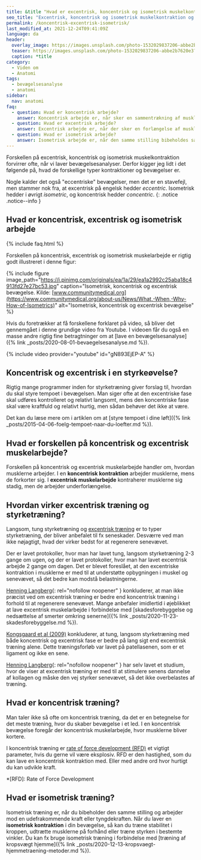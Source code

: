 ```yaml
---
title: &title "Hvad er excentrisk, koncentrisk og isometrisk muskelkontraktion og bevægelse?"
seo_title: "Excentrisk, koncentrisk og isometrisk muskelkontraktion og bevægelse"
permalink: /koncentrisk-excentrisk-isometrisk/
last_modified_at: 2021-12-24T09:41:09Z
language: da
header:
  overlay_image: https://images.unsplash.com/photo-1532029837206-abbe2b7620e3?ixlib=rb-1.2.1&ixid=eyJhcHBfaWQiOjEyMDd9&auto=format&fit=crop&h=630&w=1200&q=10
  teaser: https://images.unsplash.com/photo-1532029837206-abbe2b7620e3?ixlib=rb-1.2.1&ixid=eyJhcHBfaWQiOjEyMDd9&auto=format&fit=crop&h=300&w=400&q=10
  caption: *title
category:
  - Viden om
  - Anatomi
tags:
  - bevægelsesanalyse
  - anatomi
sidebar:
  nav: anatomi
faq:
  - question: Hvad er koncentrisk arbejde?
    answer: Koncentrisk arbejde er, når sker en sammentrækning af musklen under belastning. I bænkpres sker der fx koncentrisk muskelarbejde i bryst og triceps, når stangen løftes fra brystet til strakt arm. I biceps curl sker der en koncentrisk bevægelse i armbøjerne, bl.a. biceps, når stangen eller håndvægten løftes fra strakte arme (i hoftehøjde) til bøjede arme.
  - question: Hvad er excentrisk arbejde?
    answer: Excentrisk arbejde er, når der sker en forlængelse af musklen under belastning. Musklen bremser altså vægten eller den udefrakommende kraft. I bænkpres er det en excentrisk muskelarbejde i brystmusklen og triceps, når stangen sænkes fra strakte arme ned til brystet, men der i biceps curls foregår en excentrisk kontraktion i armbøjerne, når stangen sænkes igen.
  - question: Hvad er isometrisk arbejde?
    answer: Isometrisk arbejde er, når den samme stilling bibeholdes samtidig med, at man arbejder imod en vægt eller udefrakommende kraft. Det er fx isometrisk muskelarbejde, hvis man holder et stop med stangen lige over brystet i bænkpres, eller når man halvvejs i sin biceps curl holder en pause.
---
```


Forskellen på excentrisk, koncentrisk og isometrisk muskelkontraktion forvirrer ofte, når vi laver bevægelsesanalyser. Derfor kigger jeg lidt i det følgende på, hvad de forskellige typer kontraktioner og bevægelser er.

Nogle kalder det også "eccentriske" bevægelser, men det er en stavefejl, men stammer nok fra, at excentrisk på engelsk hedder _eccentric_. Isometrisk hedder i øvrigt _isometric_, og koncentrisk hedder _concentric_.
{: .notice .notice--info }

## Hvad er koncentrisk, excentrisk og isometrisk arbejde

{% include faq.html %}

Forskellen på koncentrisk, excentrisk og isometrisk muskelarbejde er rigtig godt illustreret i denne figur:

{% include figure image_path="https://i.pinimg.com/originals/ea/1a/29/ea1a2992c25aba18c4913fd27e27bc53.jpg" caption="Isometrisk, koncentrisk og excentrisk bevægelse. Kilde: [www.communitymedical.org](https://www.communitymedical.org/about-us/News/What,-When,-Why-How-of-Isometrics)" alt="Isometrisk, koncentrisk og excentrisk bevægelse" %}

Hvis du foretrækker at få forskellene forklaret på video, så bliver det gennemgået i denne grundige video fra Youtube. I videoen får du også en masse andre rigtig fine betragtninger om at [lave en bevægelsesanalyse]({% link _posts/2020-08-01-bevaegelsesanalyse.md %}).

{% include video provider="youtube" id="gN893EjEP-A" %}

## Koncentrisk og excentrisk i en styrkeøvelse?

Rigtig mange programmer inden for styrketræning giver forslag til, hvordan du skal styre tempoet i bevægelsen. Man siger ofte at den excentriske fase skal udføres kontrolleret og relativt langsomt, mens den koncentriske fase skal være kraftfuld og relativt hurtig, men sådan behøver det ikke at være.

Det kan du læse mere om i artiklen om at [styre tempoet i dine løft]({% link _posts/2015-04-06-foelg-tempoet-naar-du-loefter.md %}).

## Hvad er forskellen på koncentrisk og excentrisk muskelarbejde?

Forskellen på koncentrisk og excentrisk muskelarbejde handler om, hvordan musklerne arbejder. I en **koncentrisk kontraktion** arbejder musklerne, mens de forkorter sig. I **excentrisk muskelarbejde** kontraherer musklerne sig stadig, men de arbejder underforlængelse.

## Hvordan virker excentrisk træning og styrketræning?

Langsom, tung styrketræning og [excentrisk træning](/excentrisk-traening/) er to typer styrketræning, der bliver anbefalet til fx seneskader. Desværre ved man ikke nøjagtigt, hvad der virker bedst for at regenerere senevævet.

Der er lavet protokoller, hvor man har lavet tung, langsom styrketræning 2-3 gange om ugen, og der er lavet protokoller, hvor man har lavet excentrisk arbejde 2 gange om dagen. Det er blevet foreslået, at den excentriske kontraktion i musklerne er med til at understøtte opbygningen i muskel og senevævet, så det bedre kan modstå belastningerne.

[Henning Langberg](http://web.archive.org/web/20210417203404/http://www.henninglangberg.dk/eccentrisk-eller-koncentrisk/){: rel="nofollow noopener" } konkluderer, at man ikke præcist ved om excentrisk træning er bedre end koncentrisk træning i forhold til at regenerere senevævet. Mange anbefaler imidlertid i øjeblikket at lave excentrisk muskelarbejde i forbindelse med [skadesforebyggelse og nedsættelse af smerter omkring senerne]({% link _posts/2020-11-23-skadesforebyggelse.md %}).

[Kongsgaard et al (2009)](http://www.ncbi.nlm.nih.gov/pubmed/19793213) konkluderer, at tung, langsom styrketræning med både koncentrisk og excentrisk fase er bedre på lang sigt end excentrisk træning alene. Dette træningsforløb var lavet på patellasenen, som er et ligament og ikke en sene.

[Henning Langberg](http://web.archive.org/web/20120411053543/http://henninglangberg.wordpress.com/seneskader-tendons/eccentrisk-traening-derfor-virker-det/){: rel="nofollow noopener" } har selv lavet et studium, hvor de viser at excentrisk træning er med til at stimulere senens dannelse af kollagen og måske den vej styrker senevævet, så det ikke overbelastes af træning.

## Hvad er koncentrisk træning?

Man taler ikke så ofte om koncentrisk træning, da det er en betegnelse for det meste træning, hvor du skaber bevægelse i et led. I en koncentrisk bevægelse foregår der koncentrisk muskelarbejde, hvor musklerne bliver kortere.

I koncentrisk træning er [rate of force development (RFD)](/rate-of-force-development/) et vigtigt parameter, hvis du gerne vil være eksplosiv. RFD er den hastighed, som du kan lave en koncentrisk kontraktion med. Eller med andre ord hvor hurtigt du kan udvikle kraft.

*[RFD]: Rate of Force Development

## Hvad er isometrisk træning?

Isometrisk træning er, når du bibeholder den samme stilling og arbejder mod en udefrakommende kraft eller tyngdekraften. Når du laver en **isometrisk kontraktion** i din bevægelse, så kan du træne stabilitet i kroppen, udtrætte musklerne på forhånd eller træne styrken i bestemte vinkler. Du kan fx bruge isometrisk træning i forbindelse med [træning af kropsvægt hjemme]({% link _posts/2020-12-13-kropsvaegt-hjemmetraening-metoder.md %}).

